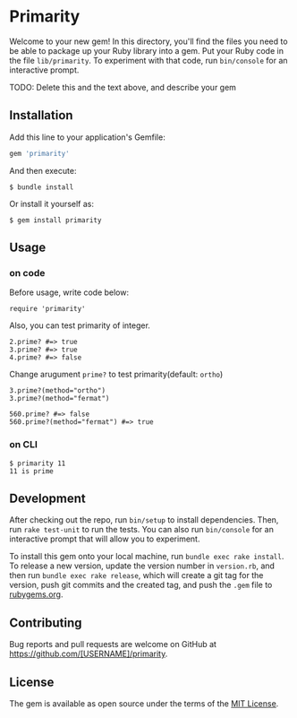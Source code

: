 # Primarity

Welcome to your new gem! In this directory, you'll find the files you need to be able to package up your Ruby library into a gem. Put your Ruby code in the file `lib/primarity`. To experiment with that code, run `bin/console` for an interactive prompt.

TODO: Delete this and the text above, and describe your gem

## Installation

Add this line to your application's Gemfile:

```ruby
gem 'primarity'
```

And then execute:

    $ bundle install

Or install it yourself as:

    $ gem install primarity

## Usage

### on code
Before usage, write code below:
```ruby:
require 'primarity'
```

Also, you can test primarity of integer.
```ruby:
2.prime? #=> true
3.prime? #=> true
4.prime? #=> false
```

Change arugument `prime?` to test primarity(default: `ortho`)
```ruby:
3.prime?(method="ortho")
3.prime?(method="fermat")

560.prime? #=> false
560.prime?(method="fermat") #=> true
```

### on CLI
```bash:
$ primarity 11
11 is prime
```

## Development

After checking out the repo, run `bin/setup` to install dependencies. Then, run `rake test-unit` to run the tests. You can also run `bin/console` for an interactive prompt that will allow you to experiment.

To install this gem onto your local machine, run `bundle exec rake install`. To release a new version, update the version number in `version.rb`, and then run `bundle exec rake release`, which will create a git tag for the version, push git commits and the created tag, and push the `.gem` file to [rubygems.org](https://rubygems.org).

## Contributing

Bug reports and pull requests are welcome on GitHub at https://github.com/[USERNAME]/primarity.

## License

The gem is available as open source under the terms of the [MIT License](https://opensource.org/licenses/MIT).
